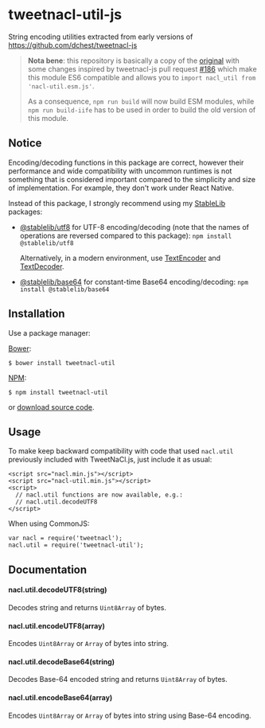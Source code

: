 tweetnacl-util-js
=================

String encoding utilities extracted from early versions of <https://github.com/dchest/tweetnacl-js>

> **Nota bene**: this repository is basically a copy of the [original](https://github.com/dchest/tweetnacl-util-js) with some changes inspired by tweetnacl-js pull request [#186](https://github.com/dchest/tweetnacl-js/pull/186) which make this module ES6 compatible and allows you to `import nacl_util from 'nacl-util.esm.js'`.
>
> As a consequence, `npm run build` will now build ESM modules, while `npm run build-iife` has to be used in order to build the old version of this module.

Notice
------

Encoding/decoding functions in this package are correct,
however their performance and wide compatibility with uncommon runtimes is not
something that is considered important compared to the simplicity and size of
implementation. For example, they don't work under
React Native.

Instead of this package, I strongly recommend using my [StableLib](https://github.com/StableLib/stablelib) packages:

* [@stablelib/utf8](https://www.stablelib.com/modules/_stablelib_utf8.html) for UTF-8
  encoding/decoding (note that the names of operations are reversed compared to
  this package): `npm install @stablelib/utf8`

  Alternatively, in a modern environment, use [TextEncoder](https://developer.mozilla.org/en-US/docs/Web/API/TextEncoder) and [TextDecoder](https://developer.mozilla.org/en-US/docs/Web/API/TextDecoder).

* [@stablelib/base64](https://www.stablelib.com/modules/_stablelib_base64.html) for
  constant-time Base64 encoding/decoding: `npm install @stablelib/base64`


Installation
------------

Use a package manager:

[Bower](http://bower.io):

    $ bower install tweetnacl-util

[NPM](https://www.npmjs.org/):

    $ npm install tweetnacl-util

or [download source code](https://github.com/dchest/tweetnacl-util-js/releases).


Usage
------

To make keep backward compatibility with code that used `nacl.util` previously
included with TweetNaCl.js, just include it as usual:

```
<script src="nacl.min.js"></script>
<script src="nacl-util.min.js"></script>
<script>
  // nacl.util functions are now available, e.g.:
  // nacl.util.decodeUTF8
</script>
```

When using CommonJS:

```
var nacl = require('tweetnacl');
nacl.util = require('tweetnacl-util');
```


Documentation
-------------

#### nacl.util.decodeUTF8(string)

Decodes string and returns `Uint8Array` of bytes.

#### nacl.util.encodeUTF8(array)

Encodes `Uint8Array` or `Array` of bytes into string.

#### nacl.util.decodeBase64(string)

Decodes Base-64 encoded string and returns `Uint8Array` of bytes.

#### nacl.util.encodeBase64(array)

Encodes `Uint8Array` or `Array` of bytes into string using Base-64 encoding.
